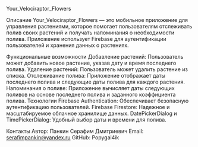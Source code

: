 Your_Velociraptor_Flowers

Описание
Your_Velociraptor_Flowers — это мобильное приложение для управления растениями, которое помогает пользователям отслеживать полив своих растений и получать напоминания о необходимости полива. Приложение использует Firebase для аутентификации пользователей и хранения данных о растениях.

Функциональные возможности
Добавление растений: Пользователь может добавить новое растение, указав дату и время последнего полива.
Удаление растений: Пользователь может удалить растение из списка.
Отслеживание полива: Приложение отображает даты последнего полива и следующие даты полива для каждого растения.
Напоминания о поливе: Приложение вычисляет даты следующих поливов на основе последнего полива и заданного коэффициента полива.
Технологии
Firebase Authentication: Обеспечивает безопасную аутентификацию пользователей.
Firebase Firestore: Надежное и масштабируемое облачное хранилище данных.
DatePickerDialog и TimePickerDialog: Удобный выбор даты и времени для полива.

Контакты
Автор: Панкин Серафим Дмитриевич
Email: serafimpankin@yandex.ru
GitHub: Popygai4ik
